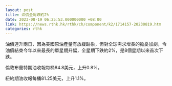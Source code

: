 ```yaml
---
layout: post
title: 油價全周跌約2%
date: 2023-08-19 06:25:53.000000000 +08:00
link: https://news.rthk.hk/rthk/ch/component/k2/1714157-20230819.htm
categories: rthk
---
```


油價連升兩日，因為美國原油產量有放緩跡象，但對全球需求增長的擔憂加劇，令油價結束今年以來最長的單星期升幅，全星期下跌約2%，是8個星期以來首次下跌。

倫敦布蘭特期油收報每桶84.8美元，上升0.8%。

紐約期油收報每桶81.25美元，上升1.1%。
